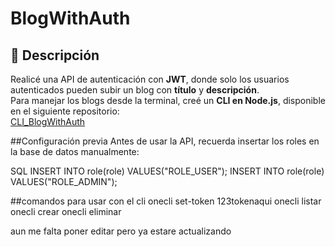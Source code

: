 # BlogWithAuth

## 📌 Descripción
Realicé una API de autenticación con **JWT**, donde solo los usuarios autenticados pueden subir un blog con **título** y **descripción**.  
Para manejar los blogs desde la terminal, creé un **CLI en Node.js**, disponible en el siguiente repositorio:  
[CLI_BlogWithAuth](https://github.com/mallquidev/CLI_BlogWithAuth)

##Configuración previa
Antes de usar la API, recuerda insertar los roles en la base de datos manualmente:  

SQL
INSERT INTO role(role) VALUES("ROLE_USER");
INSERT INTO role(role) VALUES("ROLE_ADMIN");

##comandos para usar con el cli
onecli set-token 123tokenaqui
onecli listar
onecli crear
onecli eliminar

aun me falta poner editar pero ya estare actualizando
